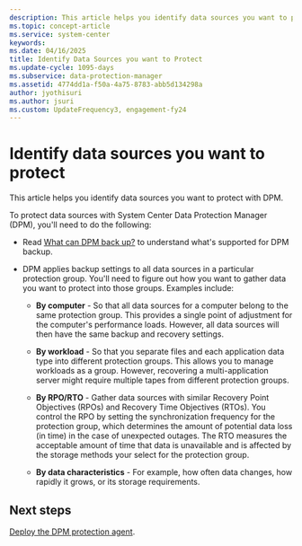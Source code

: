 ```yaml
---
description: This article helps you identify data sources you want to protect with DPM.
ms.topic: concept-article
ms.service: system-center
keywords:
ms.date: 04/16/2025
title: Identify Data Sources you want to Protect
ms.update-cycle: 1095-days
ms.subservice: data-protection-manager
ms.assetid: 4774dd1a-f50a-4a75-8783-abb5d134298a
author: jyothisuri
ms.author: jsuri
ms.custom: UpdateFrequency3, engagement-fy24
---
```


# Identify data sources you want to protect

This article helps you identify data sources you want to protect with DPM.

To protect data sources with System Center Data Protection Manager (DPM), you'll need to do the following:

- Read [What can DPM back up?](dpm-protection-matrix.md) to understand what's supported for DPM backup.

- DPM applies backup settings to all data sources in a particular protection group. You'll need to figure out how you want to gather data you want to protect into those groups. Examples include:

    - **By computer** - So that all data sources for a computer belong to the same protection group. This provides a single point of adjustment for the computer's performance loads. However, all data sources will then have the same backup and recovery settings.

    - **By workload** - So that you separate files and each application data type into different protection groups. This allows you to manage workloads as a group. However, recovering a multi-application server might require multiple tapes from different protection groups.

    - **By RPO/RTO** - Gather data sources with similar Recovery Point Objectives (RPOs) and Recovery Time Objectives (RTOs). You control the RPO by setting the synchronization frequency for the protection group, which determines the amount of potential data loss (in time) in the case of unexpected outages. The RTO measures the acceptable amount of time that data is unavailable and is affected by the storage methods your select for the protection group.

    - **By data characteristics** - For example, how often data changes, how rapidly it grows, or its storage requirements.

## Next steps

[Deploy the DPM protection agent](~/dpm/deploy-dpm-protection-agent.md).
